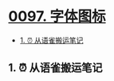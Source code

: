 # [0097. 字体图标](https://github.com/Tdahuyou/TNotes.javascript/tree/main/notes/0097.%20%E5%AD%97%E4%BD%93%E5%9B%BE%E6%A0%87)

<!-- region:toc -->

- [1. ⏰ 从语雀搬运笔记](#1--从语雀搬运笔记)

<!-- endregion:toc -->

## 1. ⏰ 从语雀搬运笔记
